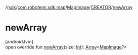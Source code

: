 //[sdk](../../../../index.md)/[com.robotemi.sdk.map](../../index.md)/[MapImage](../index.md)/[CREATOR](index.md)/[newArray](new-array.md)

# newArray

[androidJvm]\
open override fun [newArray](new-array.md)(size: [Int](https://kotlinlang.org/api/latest/jvm/stdlib/kotlin/-int/index.html)): [Array](https://kotlinlang.org/api/latest/jvm/stdlib/kotlin/-array/index.html)&lt;[MapImage](../index.md)?&gt;

